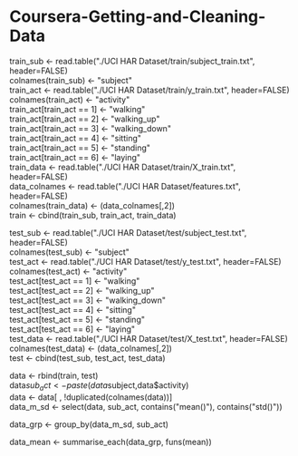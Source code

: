 # Coursera-Getting-and-Cleaning-Data 

train_sub <- read.table("./UCI HAR Dataset/train/subject_train.txt", header=FALSE)  
colnames(train_sub) <- "subject"  
train_act <- read.table("./UCI HAR Dataset/train/y_train.txt", header=FALSE)  
colnames(train_act) <- "activity"  
train_act[train_act == 1] <- "walking"  
train_act[train_act == 2] <- "walking_up"  
train_act[train_act == 3] <- "walking_down"  
train_act[train_act == 4] <- "sitting"  
train_act[train_act == 5] <- "standing"  
train_act[train_act == 6] <- "laying"  
train_data <- read.table("./UCI HAR Dataset/train/X_train.txt", header=FALSE)  
data_colnames <- read.table("./UCI HAR Dataset/features.txt", header=FALSE)  
colnames(train_data) <- (data_colnames[,2])  
train <- cbind(train_sub, train_act, train_data)  
  
test_sub <- read.table("./UCI HAR Dataset/test/subject_test.txt", header=FALSE)  
colnames(test_sub) <- "subject"  
test_act <- read.table("./UCI HAR Dataset/test/y_test.txt", header=FALSE)  
colnames(test_act) <- "activity"  
test_act[test_act == 1] <- "walking"  
test_act[test_act == 2] <- "walking_up"  
test_act[test_act == 3] <- "walking_down"  
test_act[test_act == 4] <- "sitting"  
test_act[test_act == 5] <- "standing"  
test_act[test_act == 6] <- "laying"  
test_data <- read.table("./UCI HAR Dataset/test/X_test.txt", header=FALSE)  
colnames(test_data) <- (data_colnames[,2])  
test <- cbind(test_sub, test_act, test_data)  
  
data <- rbind(train, test)  
data$sub_act <- paste(data$subject,data$activity)  
data <- data[ , !duplicated(colnames(data))]  
data_m_sd <- select(data, sub_act, contains("mean()"), contains("std()"))  
  
data_grp <- group_by(data_m_sd, sub_act)  
  
data_mean <- summarise_each(data_grp, funs(mean))  
